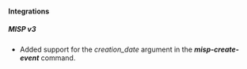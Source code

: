 
#### Integrations
##### MISP v3
- Added support for the *creation_date* argument in the ***misp-create-event*** command.
